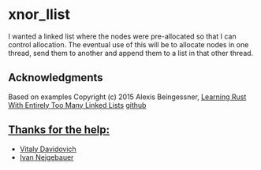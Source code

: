 # xnor_llist

I wanted a linked list where the nodes were pre-allocated so that I can control allocation.
The eventual use of this will be to allocate nodes in one thread, send them to another and append them to a list in that other thread.

## Acknowledgments

Based on examples Copyright (c) 2015 Alexis Beingessner, [Learning Rust With Entirely Too Many Linked Lists](http://cglab.ca/~abeinges/blah/too-many-lists/book/) [github](https://github.com/rust-unofficial/too-many-lists)

## [Thanks for the help:](https://users.rust-lang.org/t/yet-another-linked-list-insert/16783)

  * [Vitaly Davidovich](https://users.rust-lang.org/u/vitalyd)
  * [Ivan Nejgebauer](https://users.rust-lang.org/u/inejge)

